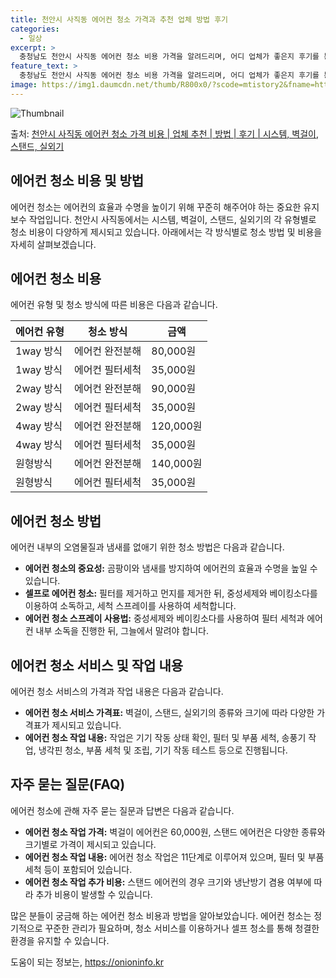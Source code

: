 ```yaml
---
title: 천안시 사직동 에어컨 청소 가격과 추천 업체 방법 후기
categories:
  - 일상
excerpt: >
  충청남도 천안시 사직동 에어컨 청소 비용 가격을 알려드리며, 어디 업체가 좋은지 후기를 통해 알아보겠습니다. 현재 글에서는 시스템, 벽걸이, 스탠드, 실외기 각각에 대해 청소 비용이 나와 있으니 참고하시면 되겠습니다. 에어컨 분해 청소 방법 보기 👈 클릭셀프 에어컨 청소 방법 보기👈 클릭천안시 사직동 에어컨 청소 비용시스템에어컨 방식클리닝방식금액1way 방식에어컨 완전분해80,000원1way 방식에어컨 필터세척35,000원2way 방식에어컨 완전분해90,000원2way 방식에어컨 필터세척35,000원4way 방식에어컨 완전분해120,000원4way 방식에어컨 필터세척35,000원원형방식에어컨 완전분해140,000원원형방식에어컨 필터세척35,000원에어컨 청소 견적 샘플 보기 👈 클릭에어컨 냄새의 원인에어..
feature_text: >
  충청남도 천안시 사직동 에어컨 청소 비용 가격을 알려드리며, 어디 업체가 좋은지 후기를 통해 알아보겠습니다. 현재 글에서는 시스템, 벽걸이, 스탠드, 실외기 각각에 대해 청소 비용이 나와 있으니 참고하시면 되겠습니다. 에어컨 분해 청소 방법 보기 👈 클릭셀프 에어컨 청소 방법 보기👈 클릭천안시 사직동 에어컨 청소 비용시스템에어컨 방식클리닝방식금액1way 방식에어컨 완전분해80,000원1way 방식에어컨 필터세척35,000원2way 방식에어컨 완전분해90,000원2way 방식에어컨 필터세척35,000원4way 방식에어컨 완전분해120,000원4way 방식에어컨 필터세척35,000원원형방식에어컨 완전분해140,000원원형방식에어컨 필터세척35,000원에어컨 청소 견적 샘플 보기 👈 클릭에어컨 냄새의 원인에어..
image: https://img1.daumcdn.net/thumb/R800x0/?scode=mtistory2&fname=https%3A%2F%2Fblog.kakaocdn.net%2Fdn%2FVic4c%2FbtsHvYHpsVq%2FVrq0NQ2kyEjtBF23Ze0b21%2Fimg.webp
---
```


![Thumbnail](https://img1.daumcdn.net/thumb/R800x0/?scode=mtistory2&fname=https%3A%2F%2Fblog.kakaocdn.net%2Fdn%2FVic4c%2FbtsHvYHpsVq%2FVrq0NQ2kyEjtBF23Ze0b21%2Fimg.webp)

<p>출처: <a href="https://onioninfo.kr/entry/%EC%B2%9C%EC%95%88%EC%8B%9C-%EC%82%AC%EC%A7%81%EB%8F%99-%EC%97%90%EC%96%B4%EC%BB%A8-%EC%B2%AD%EC%86%8C-%EA%B0%80%EA%B2%A9-%EB%B9%84%EC%9A%A9-%EC%97%85%EC%B2%B4-%EC%B6%94%EC%B2%9C-%EB%B0%A9%EB%B2%95-%ED%9B%84%EA%B8%B0-%EC%8B%9C%EC%8A%A4%ED%85%9C-%EB%B2%BD%EA%B1%B8%EC%9D%B4-%EC%8A%A4%ED%83%A0%EB%93%9C-%EC%8B%A4%EC%99%B8%EA%B8%B0" rel="dofollow">천안시 사직동 에어컨 청소 가격 비용 | 업체 추천 | 방법 | 후기 | 시스템, 벽걸이, 스탠드, 실외기</a> </p>

## 에어컨 청소 비용 및 방법



에어컨 청소는 에어컨의 효율과 수명을 높이기 위해 꾸준히 해주어야 하는 중요한 유지보수 작업입니다. 천안시 사직동에서는 시스템, 벽걸이,
스탠드, 실외기의 각 유형별로 청소 비용이 다양하게 제시되고 있습니다. 아래에서는 각 방식별로 청소 방법 및 비용을 자세히 살펴보겠습니다.



## 에어컨 청소 비용

에어컨 유형 및 청소 방식에 따른 비용은 다음과 같습니다.

에어컨 유형 | 청소 방식 | 금액  
---|---|---  
1way 방식 | 에어컨 완전분해 | 80,000원  
1way 방식 | 에어컨 필터세척 | 35,000원  
2way 방식 | 에어컨 완전분해 | 90,000원  
2way 방식 | 에어컨 필터세척 | 35,000원  
4way 방식 | 에어컨 완전분해 | 120,000원  
4way 방식 | 에어컨 필터세척 | 35,000원  
원형방식 | 에어컨 완전분해 | 140,000원  
원형방식 | 에어컨 필터세척 | 35,000원  
  


## 에어컨 청소 방법

에어컨 내부의 오염물질과 냄새를 없애기 위한 청소 방법은 다음과 같습니다.

  * **에어컨 청소의 중요성:** 곰팡이와 냄새를 방지하여 에어컨의 효율과 수명을 높일 수 있습니다.
  * **셀프로 에어컨 청소:** 필터를 제거하고 먼지를 제거한 뒤, 중성세제와 베이킹소다를 이용하여 소독하고, 세척 스프레이를 사용하여 세척합니다.
  * **에어컨 청소 스프레이 사용법:** 중성세제와 베이킹소다를 사용하여 필터 세척과 에어컨 내부 소독을 진행한 뒤, 그늘에서 말려야 합니다.



## 에어컨 청소 서비스 및 작업 내용

에어컨 청소 서비스의 가격과 작업 내용은 다음과 같습니다.

  * **에어컨 청소 서비스 가격표:** 벽걸이, 스탠드, 실외기의 종류와 크기에 따라 다양한 가격표가 제시되고 있습니다.
  * **에어컨 청소 작업 내용:** 작업은 기기 작동 상태 확인, 필터 및 부품 세척, 송풍기 작업, 냉각핀 청소, 부품 세척 및 조립, 기기 작동 테스트 등으로 진행됩니다.



## 자주 묻는 질문(FAQ)

에어컨 청소에 관해 자주 묻는 질문과 답변은 다음과 같습니다.

  * **에어컨 청소 작업 가격:** 벽걸이 에어컨은 60,000원, 스탠드 에어컨은 다양한 종류와 크기별로 가격이 제시되고 있습니다.
  * **에어컨 청소 작업 내용:** 에어컨 청소 작업은 11단계로 이루어져 있으며, 필터 및 부품 세척 등이 포함되어 있습니다.
  * **에어컨 청소 작업 추가 비용:** 스탠드 에어컨의 경우 크기와 냉난방기 겸용 여부에 따라 추가 비용이 발생할 수 있습니다.



많은 분들이 궁금해 하는 에어컨 청소 비용과 방법을 알아보았습니다. 에어컨 청소는 정기적으로 꾸준한 관리가 필요하며, 청소 서비스를
이용하거나 셀프 청소를 통해 청결한 환경을 유지할 수 있습니다.

 

도움이 되는 정보는, <a href="https://onioninfo.kr" rel="dofollow">https://onioninfo.kr</a>


